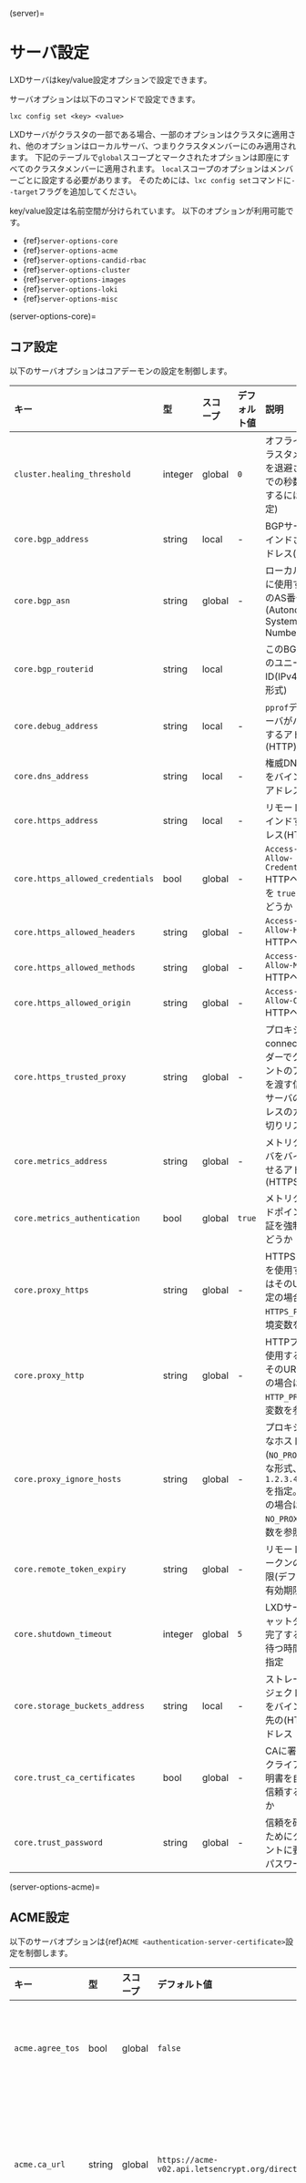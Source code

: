 (server)=
# サーバ設定

LXDサーバはkey/value設定オプションで設定できます。

サーバオプションは以下のコマンドで設定できます。

    lxc config set <key> <value>

LXDサーバがクラスタの一部である場合、一部のオプションはクラスタに適用され、他のオプションはローカルサーバ、つまりクラスタメンバーにのみ適用されます。
下記のテーブルで`global`スコープとマークされたオプションは即座にすべてのクラスタメンバーに適用されます。
`local`スコープのオプションはメンバーごとに設定する必要があります。
そのためには、`lxc config set`コマンドに`--target`フラグを追加してください。

key/value設定は名前空間が分けられています。
以下のオプションが利用可能です。

- {ref}`server-options-core`
- {ref}`server-options-acme`
- {ref}`server-options-candid-rbac`
- {ref}`server-options-cluster`
- {ref}`server-options-images`
- {ref}`server-options-loki`
- {ref}`server-options-misc`

(server-options-core)=
## コア設定

以下のサーバオプションはコアデーモンの設定を制御します。


キー                             | 型      | スコープ | デフォルト値 | 説明
:--                              | :---    | :----    | :------      | :----------
`cluster.healing_threshold`      | integer | global   | `0`          | オフラインのクラスタメンバーを退避させるまでの秒数 (無効にするには`0`を設定)
`core.bgp_address`               | string  | local    | -            | BGPサーバをバインドさせるアドレス(BGP)
`core.bgp_asn`                   | string  | global   | -            | ローカルサーバに使用するBGPのAS番号 (Autonomous System Number)
`core.bgp_routerid`              | string  | local    |              | このBGPサーバのユニークなID(IPv4アドレス形式)
`core.debug_address`             | string  | local    | -            | `pprof`デバッグサーバがバインドするアドレス (HTTP)
`core.dns_address`               | string  | local    | -            | 権威DNSサーバをバインドするアドレス(DNS)
`core.https_address`             | string  | local    | -            | リモートAPIがバインドするアドレス(HTTPS)
`core.https_allowed_credentials` | bool    | global   | -            | `Access-Control-Allow-Credentials` HTTPヘッダの値を `true` にするかどうか
`core.https_allowed_headers`     | string  | global   | -            | `Access-Control-Allow-Headers` HTTPヘッダの値
`core.https_allowed_methods`     | string  | global   | -            | `Access-Control-Allow-Methods` HTTPヘッダの値
`core.https_allowed_origin`      | string  | global   | -            | `Access-Control-Allow-Origin` HTTPヘッダの値
`core.https_trusted_proxy`       | string  | global   | -            | プロキシのconnectionヘッダーでクライアントのアドレスを渡す信頼するサーバのIPアドレスのカンマ区切りリスト
`core.metrics_address`           | string  | global   | -            | メトリクスサーバをバインドさせるアドレス(HTTPS)
`core.metrics_authentication`    | bool    | global   | `true`       | メトリクスエンドポイントの認証を強制するかどうか
`core.proxy_https`               | string  | global   | -            | HTTPSプロキシを使用する場合はそのURL(未指定の場合は `HTTPS_PROXY` 環境変数を参照)
`core.proxy_http`                | string  | global   | -            | HTTPプロキシを使用する場合はそのURL(未指定の場合は `HTTP_PROXY` 環境変数を参照)
`core.proxy_ignore_hosts`        | string  | global   | -            | プロキシが不要なホスト(`NO_PROXY`と同様な形式、例えば`1.2.3.4,1.2.3.5`を指定。未指定の場合は`NO_PROXY`環境変数を参照)
`core.remote_token_expiry`       | string  | global   | -            | リモート追加トークンの有効期限(デフォルトは有効期限なし)
`core.shutdown_timeout`          | integer | global   | `5`          | LXDサーバがシャットダウンを完了するまでに待つ時間を分で指定
`core.storage_buckets_address`   | string  | local    | -            | ストレージオブジェクトサーバをバインドする先の(HTTPS)アドレス
`core.trust_ca_certificates`     | bool    | global   | -            | CAに署名されたクライアント証明書を自動的に信頼するかどうか
`core.trust_password`            | string  | global   | -            | 信頼を確立するためにクライアントに要求するパスワード

(server-options-acme)=
## ACME設定

以下のサーバオプションは{ref}`ACME <authentication-server-certificate>`設定を制御します。

キー                                | 型      | スコープ | デフォルト値                                     | 説明
:--                                 | :---    | :----    | :------                                          | :----------
`acme.agree_tos`                    | bool    | global   | `false`                                          | ACMEの利用規約に同意するか
`acme.ca_url`                       | string  | global   | `https://acme-v02.api.letsencrypt.org/directory` | ACMEサービスのディレクトリリソースのURL
`acme.domain`                       | string  | global   | -                                                | 証明書を発行するドメイン
`acme.email`                        | string  | global   | -                                                | アカウント登録に使用するemailアドレス

(server-options-candid-rbac)=
## CandidとRBAC設定

以下のサーバオプションは、{ref}`authentication-candid`あるいは{ref}`authentication-rbac`を使った外部のユーザ認証を設定します。

キー                                | 型      | スコープ | デフォルト値                                     | 説明
:--                                 | :---    | :----    | :------                                          | :----------
`candid.api.key`                    | string  | global   | -                                                | Candidサーバの公開鍵(HTTPのみのサーバで必要)
`candid.api.url`                    | string  | global   | -                                                | Candidを使用する外部認証エンドポイントのURL
`candid.domains`                    | string  | global   | -                                                | 許可されるCandidドメインのカンマ区切りリスト(空文字は全てのドメインが有効という意味になります)
`candid.expiry`                     | integer | global   | `3600`                                           | Candid macaroonの有効期間(秒で指定)
`rbac.agent.private_key`            | string  | global   | -                                                | RBAC登録中に提供されるCandidエージェントの秘密鍵
`rbac.agent.public_key`             | string  | global   | -                                                | RBAC登録中に提供されるCandidエージェントの公開鍵
`rbac.agent.url`                    | string  | global   | -                                                | RBAC登録中に提供されるCandidエージェントのURL
`rbac.agent.username`               | string  | global   | -                                                | RBAC登録中に提供されるCandidエージェントのユーザー名
`rbac.api.expiry`                   | integer | global   | -                                                | RBACのmacaroonの有効期限(秒)
`rbac.api.key`                      | string  | global   | -                                                | RBACサーバの公開鍵(HTTPのみ有効なサーバで必要)
`rbac.api.url`                      | string  | global   | -                                                | 外部のRBACサーバのURL

(server-options-oidc)=
## OpenID Connect 設定
キー             | 型     | スコープ | デフォルト値 | 説明
:--              | :---   | :----    | :------      | :----------
`oidc.client.id` | string | global   | -            | OpenID Connect クライアント ID
`oidc.issuer`    | string | global   | -            | プロバイダの OpenID Connect Discovery URL
`oidc.audience`  | string | global   | -            | アプリケーションに期待される audience value (プロバイダによっては必須)

(server-options-cluster)=
## クラスタ設定

以下のサーバオプションは{ref}`clustering`を制御します。

キー                                | 型      | スコープ | デフォルト値                                     | 説明
:--                                 | :---    | :----    | :------                                          | :----------
`cluster.https_address`             | string  | local    | -                                                | クラスタのトラフィックに使用するアドレス
`cluster.images_minimal_replica`    | integer | global   | `3`                                              | 特定のイメージのコピーを持つべきクラスタメンバーの最小数(リプリケーションなしは`1`を、全メンバーにコピーは`-1`を設定)
`cluster.join_token_expiry`         | string  | global   | `3H`                                             | クラスタジョイントークンの有効期限
`cluster.max_standby`               | integer | global   | `2`                                              | データベースのスタンバイの役割を割り当てられるクラスタメンバーの最大数(`0`から`5`である必要あり)
`cluster.max_voters`                | integer | global   | `3`                                              | データベースの投票者の役割を割り当てられるクラスタメンバーの最大数(`3`以上の奇数である必要あり)
`cluster.offline_threshold`         | integer | global   | `20`                                             | 無反応なノードをオフラインとみなす秒数

(server-options-images)=
## イメージ設定

以下のサーバオプションは{ref}`images`をどう取り扱うかを制御します。

キー                                | 型      | スコープ | デフォルト値                                     | 説明
:--                                 | :---    | :----    | :------                                          | :----------
`images.auto_update_cached`         | bool    | global   | `true`                                           | LXD がキャッシュしているイメージを自動的に更新するかどうか
`images.auto_update_interval`       | integer | global   | `6`                                              | キャッシュされているイメージが更新されているかチェックする間隔を時間単位で指定
`images.compression_algorithm`      | string  | global   | `gzip`                                           | 新しいイメージに使用する圧縮アルゴリズム (`bzip2`, `gzip`, `lzma`, `xz`, `none` のいずれか)
`images.default_architecture`       | string  | -        | -                                                | アーキテクチャーが混在するクラスタ内で使用するデフォルトのアーキテクチャー
`images.remote_cache_expiry`        | integer | global   | `10`                                             | キャッシュされたが未使用のイメージを破棄するまでの日数

(server-options-loki)=
## Loki設定

以下のサーバオプションは外部ログ集約システムを設定します。

キー                                | 型      | スコープ | デフォルト値                                     | 説明
:--                                 | :---    | :----    | :------                                          | :----------
`loki.api.ca_cert`                  | string  | global   | -                                                | LokiサーバのCA証明書
`loki.api.url`                      | string  | global   | -                                                | LokiサーバのURL
`loki.auth.password`                | string  | global   | -                                                | 認証に使用するパスワード
`loki.auth.username`                | string  | global   | -                                                | 認証に使用するユーザ名
`loki.labels`                       | string  | global   | -                                                | Lokiログエントリにラベルとして使用する値のカンマ区切りリスト
`loki.loglevel`                     | string  | global   | `info`                                           | Lokiサーバに送信する最低のログレベル
`loki.types`                        | string  | global   | `lifecycle,logging`                              | Lokiサーバに送信するイベント種別(`lifecytle`および/または`logging`)

(server-options-misc)=
## その他設定

以下のサーバオプションは{ref}`instances`のサーバ固有設定、MAAS統合、{ref}`OVN <network-ovn>`統合、{ref}`バックアップ <backups>`、{ref}`storage`を設定します。

```{rst-class} break-col-4 min-width-4-8
```

キー                                | 型     | スコープ | デフォルト値                      | 説明
:--                                 | :---   | :----    | :------                           | :----------
`backups.compression_algorithm`     | string | global   | `gzip`                            | バックアップに用いる圧縮アルゴリズム (`bzip2`, `gzip`, `lzma`, `xz`, `none` のいずれか)
`instances.nic.host_name`           | string | global   | `random`                          | `random`に設定するとランダムなホストインタフェース名を使用し、`mac`に設定すると`lxd<mac_address>`の形式(先頭2桁を除いたMACアドレス)で名前を生成
`instances.placement.scriptlet`     | string | global   | -                                 | カスタムの自動インスタンス配置ロジック用の{ref}`clustering-instance-placement-scriptlet`を格納
`maas.api.key`                      | string | global   | -                                 | MAASを管理するためのAPIキー
`maas.api.url`                      | string | global   | -                                 | MAASサーバのURL
`maas.machine`                      | string | local    | ホスト名                          | このLXDホストのMAASでの名前
`network.ovn.integration_bridge`    | string | global   | `br-int`                          | OVNネットワークに使用するOVN統合ブリッジ
`network.ovn.northbound_connection` | string | global   | `unix:/var/run/ovn/ovnnb_db.sock` | OVN northbound データベース接続文字列
`storage.backups_volume`            | string | local    | -                                 | バックアップのtarballを保管するのに使用するボリューム(`POOL/VOLUME`形式で指定)
`storage.images_volume`             | string | local    | -                                 | イメージのtarballを保管するのに使用するボリューム(`POOL/VOLUME`形式で指定)
